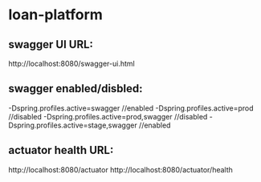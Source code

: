# loan-platform




## swagger UI URL:

http://localhost:8080/swagger-ui.html

## swagger enabled/disbled:
-Dspring.profiles.active=swagger //enabled
-Dspring.profiles.active=prod //disabled
-Dspring.profiles.active=prod,swagger //disabled
-Dspring.profiles.active=stage,swagger //enabled


## actuator health URL:
http://localhost:8080/actuator
http://localhost:8080/actuator/health
